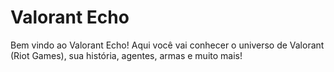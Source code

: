 # Valorant Echo

Bem vindo ao Valorant Echo!
Aqui você vai conhecer o universo de Valorant (Riot Games), sua história, agentes, armas e muito mais!

